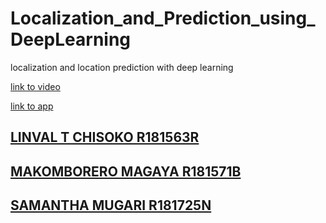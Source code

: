 # Localization_and_Prediction_using_DeepLearning
localization and location prediction with deep learning


<a href='https://drive.google.com/file/d/1Pu10ml2X_28N8RASodqJ8EuhDdJLOR_S/view?usp=sharing'/>link to video   

<a href='https://share.streamlit.io/mkmagaya/localization_and_prediction_using_deeplearning/app.py'/>link to app   
    
 ## LINVAL T CHISOKO R181563R
 ## MAKOMBORERO MAGAYA R181571B
 ## SAMANTHA MUGARI R181725N
